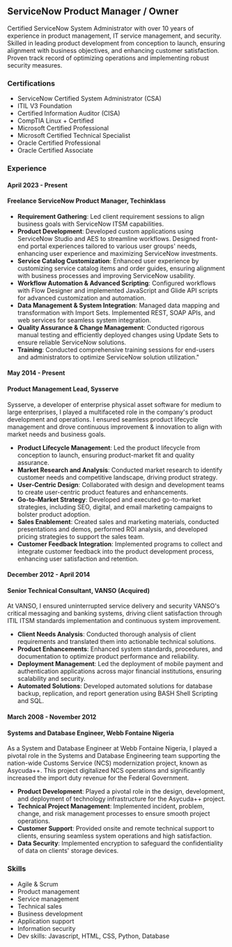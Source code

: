 ## ServiceNow Product Manager / Owner
Certified ServiceNow System Administrator with over 10 years of experience in product management, IT service management, and security. Skilled in leading product development from conception to launch, ensuring alignment with business objectives, and enhancing customer satisfaction. Proven track record of optimizing operations and implementing robust security measures.

### Certifications
- ServiceNow Certified System Administrator (CSA)
- ITIL V3 Foundation
- Certified Information Auditor (CISA)
- CompTIA Linux + Certified
- Microsoft Certified Professional
- Microsoft Certified Technical Specialist
- Oracle Certified Professional
- Oracle Certified Associate 

### Experience

#### April 2023 - Present
#### Freelance ServiceNow Product Manager, Techinklass
- **Requirement Gathering**: Led client requirement sessions to align business goals with ServiceNow ITSM capabilities.
- **Product Development**: Developed custom applications using ServiceNow Studio and AES to streamline workflows. Designed front-end portal experiences tailored to various user groups' needs, enhancing user experience and maximizing ServiceNow investments.
- **Service Catalog Customization**: Enhanced user experience by customizing service catalog items and order guides, ensuring alignment with business processes and improving ServiceNow usability.
- **Workflow Automation & Advanced Scripting**: Configured workflows with Flow Designer and implemented JavaScript and Glide API scripts for advanced customization and automation.
- **Data Management & System Integration**: Managed data mapping and transformation with Import Sets. Implemented REST, SOAP APIs, and web services for seamless system integration.
- **Quality Assurance & Change Management**: Conducted rigorous manual testing and efficiently deployed changes using Update Sets to ensure reliable ServiceNow solutions.
- **Training**: Conducted comprehensive training sessions for end-users and administrators to optimize ServiceNow solution utilization."

#### May 2014 - Present
#### Product Management Lead, Sysserve
Sysserve, a developer of enterprise physical asset software for medium to large enterprises, I played a multifaceted role in the company's product development and operations. I ensured seamless product lifecycle management and drove continuous improvement & innovation to align with market needs and business goals.
- **Product Lifecycle Management**: Led the product lifecycle from conception to launch, ensuring product-market fit and quality assurance.
- **Market Research and Analysis**: Conducted market research to identify customer needs and competitive landscape, driving product strategy.
- **User-Centric Design**: Collaborated with design and development teams to create user-centric product features and enhancements.
- **Go-to-Market Strategy**: Developed and executed go-to-market strategies, including SEO, digital, and email marketing campaigns to bolster product adoption.
- **Sales Enablement**: Created sales and marketing materials, conducted presentations and demos, performed ROI analysis, and developed pricing strategies to support the sales team.
- **Customer Feedback Integration**: Implemented programs to collect and integrate customer feedback into the product development process, enhancing user satisfaction and retention.

#### December 2012 - April 2014
#### Senior Technical Consultant, VANSO (Acquired)
At VANSO, I ensured uninterrupted service delivery and security VANSO's critical messaging and banking systems, driving client satisfaction through ITIL ITSM standards implementation and continuous system improvement.
- **Client Needs Analysis**: Conducted thorough analysis of client requirements and translated them into actionable technical solutions.
- **Product Enhancements**: Enhanced system standards, procedures, and documentation to optimize product performance and reliability.
- **Deployment Management**: Led the deployment of mobile payment and authentication applications across major financial institutions, ensuring scalability and security.
- **Automated Solutions**: Developed automated solutions for database backup, replication, and report generation using BASH Shell Scripting and SQL.

#### March 2008 - November 2012
#### Systems and Database Engineer, Webb Fontaine Nigeria
As a System and Database Engineer at Webb Fontaine Nigeria, I played a pivotal role in the Systems and Database Engineering team supporting the nation-wide Customs Service (NCS) modernization project, known as Asycuda++. This project digitalized NCS operations and significantly increased the import duty revenue for the Federal Government.
- **Product Development**: Played a pivotal role in the design, development, and deployment of technology infrastructure for the Asycuda++ project.
- **Technical Project Management**: Implemented incident, problem, change, and risk management processes to ensure smooth project operations.
- **Customer Support**: Provided onsite and remote technical support to clients, ensuring seamless system operations and high satisfaction.
- **Data Security**: Implemented encryption to safeguard the confidentiality of data on clients' storage devices.

### Skills
- Agile & Scrum 
- Product management
- Service management
- Technical sales
- Business development
- Application support
- Information security
- Dev skills: Javascript, HTML, CSS, Python, Database



